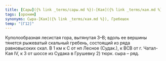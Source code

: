 ```yaml
---
title: [Сары]({% link _terms/сары.md %})-[Кая]({% link _terms/кая.md %}) IV
tags: [ороним]
synonyms: Сыра-[Кая]({% link _terms/кая.md %}), Гребешок
temp: "[Г12]"
---
```


Куполообразная лесистая гора, вытянутая З–В; вдоль ее вершины тянется рыжеватый
скальный гребень, состоящий из ряда равновысоких скал. В 1 км к С от нп Лесное
(Судак.), к ВСВ от г. Чатал-Кая IV, к З от шоссе из Судака в Грушевку 2) тюрк.
сыра – ряд.
